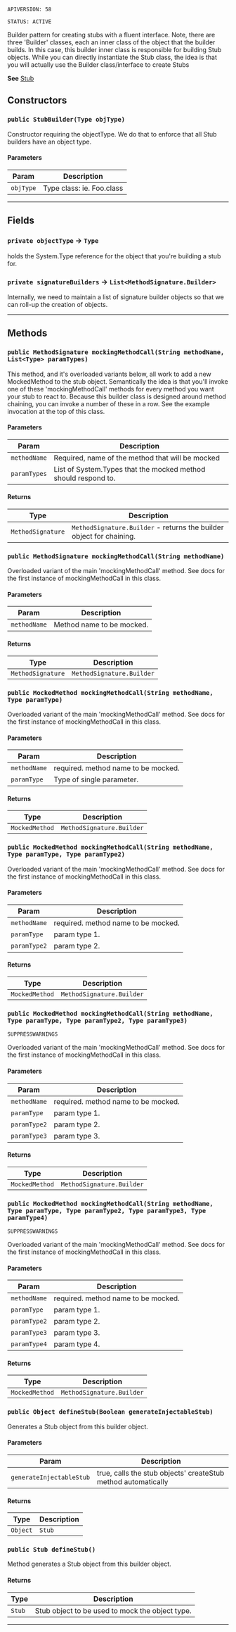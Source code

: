 `APIVERSION: 58`

`STATUS: ACTIVE`

Builder pattern for creating stubs with a fluent interface.
Note, there are three 'Builder' classes, each an inner class of the object that the builder builds. In this case,
this builder inner class is responsible for building Stub objects.
While you can directly instantiate the Stub class, the idea is that you will actually use the Builder
class/interface to create Stubs

**See** [Stub](https://github.com/codefriar/ApexKit/wiki/Stub)

## Constructors

### `public StubBuilder(Type objType)`

Constructor requiring the objectType. We do that to enforce that all Stub builders have an object type.

#### Parameters

| Param     | Description               |
| --------- | ------------------------- |
| `objType` | Type class: ie. Foo.class |

---

## Fields

### `private objectType` → `Type`

holds the System.Type reference for the object that you're building a stub for.

### `private signatureBuilders` → `List<MethodSignature.Builder>`

Internally, we need to maintain a list of signature builder objects so that we can roll-up the creation of objects.

---

## Methods

### `public MethodSignature mockingMethodCall(String methodName, List<Type> paramTypes)`

This method, and it's overloaded variants below, all work to add a new MockedMethod to the stub object. Semantically the idea is that you'll invoke one of these 'mockingMethodCall' methods for every method you want your stub to react to. Because this builder class is designed around method chaining, you can invoke a number of these in a row. See the example invocation at the top of this class.

#### Parameters

| Param        | Description                                                    |
| ------------ | -------------------------------------------------------------- |
| `methodName` | Required, name of the method that will be mocked               |
| `paramTypes` | List of System.Types that the mocked method should respond to. |

#### Returns

| Type              | Description                                                          |
| ----------------- | -------------------------------------------------------------------- |
| `MethodSignature` | `MethodSignature.Builder` - returns the builder object for chaining. |

### `public MethodSignature mockingMethodCall(String methodName)`

Overloaded variant of the main 'mockingMethodCall' method. See docs for the first instance of mockingMethodCall in this class.

#### Parameters

| Param        | Description               |
| ------------ | ------------------------- |
| `methodName` | Method name to be mocked. |

#### Returns

| Type              | Description               |
| ----------------- | ------------------------- |
| `MethodSignature` | `MethodSignature.Builder` |

### `public MockedMethod mockingMethodCall(String methodName, Type paramType)`

Overloaded variant of the main 'mockingMethodCall' method. See docs for the first instance of mockingMethodCall in this class.

#### Parameters

| Param        | Description                         |
| ------------ | ----------------------------------- |
| `methodName` | required. method name to be mocked. |
| `paramType`  | Type of single parameter.           |

#### Returns

| Type           | Description               |
| -------------- | ------------------------- |
| `MockedMethod` | `MethodSignature.Builder` |

### `public MockedMethod mockingMethodCall(String methodName, Type paramType, Type paramType2)`

Overloaded variant of the main 'mockingMethodCall' method. See docs for the first instance of mockingMethodCall in this class.

#### Parameters

| Param        | Description                         |
| ------------ | ----------------------------------- |
| `methodName` | required. method name to be mocked. |
| `paramType`  | param type 1.                       |
| `paramType2` | param type 2.                       |

#### Returns

| Type           | Description               |
| -------------- | ------------------------- |
| `MockedMethod` | `MethodSignature.Builder` |

### `public MockedMethod mockingMethodCall(String methodName, Type paramType, Type paramType2, Type paramType3)`

`SUPPRESSWARNINGS`

Overloaded variant of the main 'mockingMethodCall' method. See docs for the first instance of mockingMethodCall in this class.

#### Parameters

| Param        | Description                         |
| ------------ | ----------------------------------- |
| `methodName` | required. method name to be mocked. |
| `paramType`  | param type 1.                       |
| `paramType2` | param type 2.                       |
| `paramType3` | param type 3.                       |

#### Returns

| Type           | Description               |
| -------------- | ------------------------- |
| `MockedMethod` | `MethodSignature.Builder` |

### `public MockedMethod mockingMethodCall(String methodName, Type paramType, Type paramType2, Type paramType3, Type paramType4)`

`SUPPRESSWARNINGS`

Overloaded variant of the main 'mockingMethodCall' method. See docs for the first instance of mockingMethodCall in this class.

#### Parameters

| Param        | Description                         |
| ------------ | ----------------------------------- |
| `methodName` | required. method name to be mocked. |
| `paramType`  | param type 1.                       |
| `paramType2` | param type 2.                       |
| `paramType3` | param type 3.                       |
| `paramType4` | param type 4.                       |

#### Returns

| Type           | Description               |
| -------------- | ------------------------- |
| `MockedMethod` | `MethodSignature.Builder` |

### `public Object defineStub(Boolean generateInjectableStub)`

Generates a Stub object from this builder object.

#### Parameters

| Param                    | Description                                                   |
| ------------------------ | ------------------------------------------------------------- |
| `generateInjectableStub` | true, calls the stub objects' createStub method automatically |

#### Returns

| Type     | Description |
| -------- | ----------- |
| `Object` | `Stub`      |

### `public Stub defineStub()`

Method generates a Stub object from this builder object.

#### Returns

| Type   | Description                                     |
| ------ | ----------------------------------------------- |
| `Stub` | Stub object to be used to mock the object type. |

---

